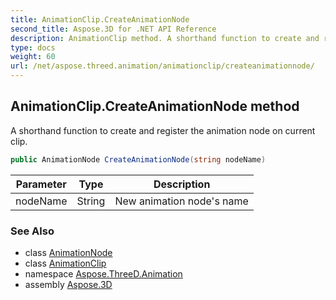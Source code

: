 ```yaml
---
title: AnimationClip.CreateAnimationNode
second_title: Aspose.3D for .NET API Reference
description: AnimationClip method. A shorthand function to create and register the animation node on current clip
type: docs
weight: 60
url: /net/aspose.threed.animation/animationclip/createanimationnode/
---
```

## AnimationClip.CreateAnimationNode method

A shorthand function to create and register the animation node on current clip.

```csharp
public AnimationNode CreateAnimationNode(string nodeName)
```

| Parameter | Type | Description |
| --- | --- | --- |
| nodeName | String | New animation node's name |

### See Also

* class [AnimationNode](../../animationnode/)
* class [AnimationClip](../)
* namespace [Aspose.ThreeD.Animation](../../../aspose.threed.animation/)
* assembly [Aspose.3D](../../../)


